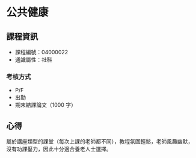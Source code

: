 # 公共健康



## 課程資訊

* 課程編號：04000022
* 通識屬性：社科

### 考核方式

* P/F
* 出勤
* 期末結課論文（1000 字）

## 心得

屬於講座類型的課堂（每次上課的老師都不同），教程氛圍輕鬆，老師風趣幽默，沒有功課壓力，因此十分適合養老人士選擇。
